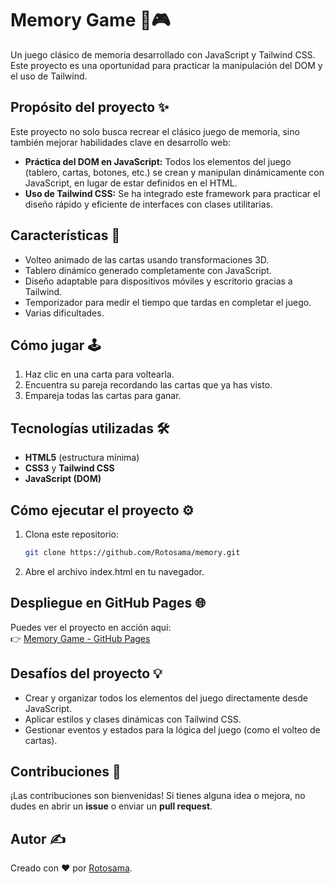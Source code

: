 # Memory Game 🧠🎮

Un juego clásico de memoria desarrollado con JavaScript y Tailwind CSS. Este proyecto es una oportunidad para practicar la manipulación del DOM y el uso de Tailwind.

## Propósito del proyecto ✨

Este proyecto no solo busca recrear el clásico juego de memoria, sino también mejorar habilidades clave en desarrollo web:

-   **Práctica del DOM en JavaScript:** Todos los elementos del juego (tablero, cartas, botones, etc.) se crean y manipulan dinámicamente con JavaScript, en lugar de estar definidos en el HTML.
-   **Uso de Tailwind CSS:** Se ha integrado este framework para practicar el diseño rápido y eficiente de interfaces con clases utilitarias.

## Características 🚀

-   Volteo animado de las cartas usando transformaciones 3D.
-   Tablero dinámico generado completamente con JavaScript.
-   Diseño adaptable para dispositivos móviles y escritorio gracias a Tailwind.
-   Temporizador para medir el tiempo que tardas en completar el juego. 
-   Varias dificultades.

## Cómo jugar 🕹️

1. Haz clic en una carta para voltearla.
2. Encuentra su pareja recordando las cartas que ya has visto.
3. Empareja todas las cartas para ganar.

## Tecnologías utilizadas 🛠️

-   **HTML5** (estructura mínima)
-   **CSS3** y **Tailwind CSS**
-   **JavaScript (DOM)**

## Cómo ejecutar el proyecto ⚙️

1. Clona este repositorio:

    ```bash
    git clone https://github.com/Rotosama/memory.git

    ```

2. Abre el archivo index.html en tu navegador.

## Despliegue en GitHub Pages 🌐

Puedes ver el proyecto en acción aquí:  
👉 [Memory Game - GitHub Pages](https://rotosama.github.io/memory/)

## Desafíos del proyecto 💡

-   Crear y organizar todos los elementos del juego directamente desde JavaScript.
-   Aplicar estilos y clases dinámicas con Tailwind CSS.
-   Gestionar eventos y estados para la lógica del juego (como el volteo de cartas).

## Contribuciones 🤝

¡Las contribuciones son bienvenidas! Si tienes alguna idea o mejora, no dudes en abrir un **issue** o enviar un **pull request**.

## Autor ✍️

Creado con ❤️ por [Rotosama](https://github.com/Rotosama).
